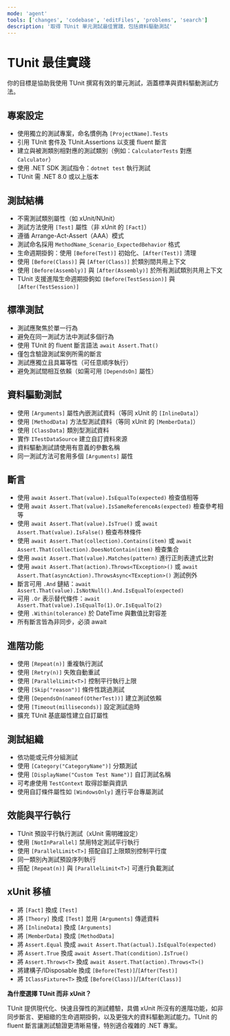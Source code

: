 ```yaml
---
mode: 'agent'
tools: ['changes', 'codebase', 'editFiles', 'problems', 'search']
description: '取得 TUnit 單元測試最佳實踐，包括資料驅動測試'
---
```


# TUnit 最佳實踐

你的目標是協助我使用 TUnit 撰寫有效的單元測試，涵蓋標準與資料驅動測試方法。

## 專案設定

- 使用獨立的測試專案，命名慣例為 `[ProjectName].Tests`
- 引用 TUnit 套件及 TUnit.Assertions 以支援 fluent 斷言
- 建立與被測類別相對應的測試類別（例如：`CalculatorTests` 對應 `Calculator`）
- 使用 .NET SDK 測試指令：`dotnet test` 執行測試
- TUnit 需 .NET 8.0 或以上版本

## 測試結構

- 不需測試類別屬性（如 xUnit/NUnit）
- 測試方法使用 `[Test]` 屬性（非 xUnit 的 `[Fact]`）
- 遵循 Arrange-Act-Assert（AAA）模式
- 測試命名採用 `MethodName_Scenario_ExpectedBehavior` 格式
- 生命週期掛鉤：使用 `[Before(Test)]` 初始化、`[After(Test)]` 清理
- 使用 `[Before(Class)]` 與 `[After(Class)]` 於類別間共用上下文
- 使用 `[Before(Assembly)]` 與 `[After(Assembly)]` 於所有測試類別共用上下文
- TUnit 支援進階生命週期掛鉤如 `[Before(TestSession)]` 與 `[After(TestSession)]`

## 標準測試

- 測試應聚焦於單一行為
- 避免在同一測試方法中測試多個行為
- 使用 TUnit 的 fluent 斷言語法 `await Assert.That()`
- 僅包含驗證測試案例所需的斷言
- 測試應獨立且具冪等性（可任意順序執行）
- 避免測試間相互依賴（如需可用 `[DependsOn]` 屬性）

## 資料驅動測試

- 使用 `[Arguments]` 屬性內嵌測試資料（等同 xUnit 的 `[InlineData]`）
- 使用 `[MethodData]` 方法型測試資料（等同 xUnit 的 `[MemberData]`）
- 使用 `[ClassData]` 類別型測試資料
- 實作 `ITestDataSource` 建立自訂資料來源
- 資料驅動測試請使用有意義的參數名稱
- 同一測試方法可套用多個 `[Arguments]` 屬性

## 斷言

- 使用 `await Assert.That(value).IsEqualTo(expected)` 檢查值相等
- 使用 `await Assert.That(value).IsSameReferenceAs(expected)` 檢查參考相等
- 使用 `await Assert.That(value).IsTrue()` 或 `await Assert.That(value).IsFalse()` 檢查布林條件
- 使用 `await Assert.That(collection).Contains(item)` 或 `await Assert.That(collection).DoesNotContain(item)` 檢查集合
- 使用 `await Assert.That(value).Matches(pattern)` 進行正則表達式比對
- 使用 `await Assert.That(action).Throws<TException>()` 或 `await Assert.That(asyncAction).ThrowsAsync<TException>()` 測試例外
- 斷言可用 `.And` 鏈結：`await Assert.That(value).IsNotNull().And.IsEqualTo(expected)`
- 可用 `.Or` 表示替代條件：`await Assert.That(value).IsEqualTo(1).Or.IsEqualTo(2)`
- 使用 `.Within(tolerance)` 於 DateTime 與數值比對容差
- 所有斷言皆為非同步，必須 await

## 進階功能

- 使用 `[Repeat(n)]` 重複執行測試
- 使用 `[Retry(n)]` 失敗自動重試
- 使用 `[ParallelLimit<T>]` 控制平行執行上限
- 使用 `[Skip("reason")]` 條件性跳過測試
- 使用 `[DependsOn(nameof(OtherTest))]` 建立測試依賴
- 使用 `[Timeout(milliseconds)]` 設定測試逾時
- 擴充 TUnit 基底屬性建立自訂屬性

## 測試組織

- 依功能或元件分組測試
- 使用 `[Category("CategoryName")]` 分類測試
- 使用 `[DisplayName("Custom Test Name")]` 自訂測試名稱
- 可考慮使用 `TestContext` 取得診斷與資訊
- 使用自訂條件屬性如 `[WindowsOnly]` 進行平台專屬測試

## 效能與平行執行

- TUnit 預設平行執行測試（xUnit 需明確設定）
- 使用 `[NotInParallel]` 禁用特定測試平行執行
- 使用 `[ParallelLimit<T>]` 搭配自訂上限類別控制平行度
- 同一類別內測試預設序列執行
- 搭配 `[Repeat(n)]` 與 `[ParallelLimit<T>]` 可進行負載測試

## xUnit 移植

- 將 `[Fact]` 換成 `[Test]`
- 將 `[Theory]` 換成 `[Test]` 並用 `[Arguments]` 傳遞資料
- 將 `[InlineData]` 換成 `[Arguments]`
- 將 `[MemberData]` 換成 `[MethodData]`
- 將 `Assert.Equal` 換成 `await Assert.That(actual).IsEqualTo(expected)`
- 將 `Assert.True` 換成 `await Assert.That(condition).IsTrue()`
- 將 `Assert.Throws<T>` 換成 `await Assert.That(action).Throws<T>()`
- 將建構子/IDisposable 換成 `[Before(Test)]`/`[After(Test)]`
- 將 `IClassFixture<T>` 換成 `[Before(Class)]`/`[After(Class)]`

**為什麼選擇 TUnit 而非 xUnit？**

TUnit 提供現代化、快速且彈性的測試體驗，具備 xUnit 所沒有的進階功能，如非同步斷言、更細緻的生命週期掛鉤，以及更強大的資料驅動測試能力。TUnit 的 fluent 斷言讓測試驗證更清晰易懂，特別適合複雜的 .NET 專案。
